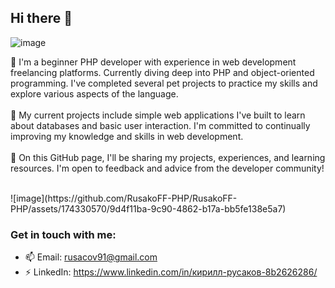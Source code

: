 ## Hi there 👋

![image](https://github.com/RusakoFF-PHP/RusakoFF-PHP/assets/174330570/6652af78-0619-4f4c-a6c0-4a2658975269)

🌱 I'm a beginner PHP developer with experience in web development freelancing platforms. Currently diving deep into PHP and object-oriented programming. I've completed several pet projects to practice my skills and explore various aspects of the language. <br>
<br>
🔭 My current projects include simple web applications I've built to learn about databases and basic user interaction. I'm committed to continually improving my knowledge and skills in web development.<br>
<br>
💬 On this GitHub page, I'll be sharing my projects, experiences, and learning resources. I'm open to feedback and advice from the developer community!

<br>
![image](https://github.com/RusakoFF-PHP/RusakoFF-PHP/assets/174330570/9d4f11ba-9c90-4862-b17a-bb5fe138e5a7)
<br>

### Get in touch with me:
- 📫 Email: rusacov91@gmail.com
- ⚡ LinkedIn: https://www.linkedin.com/in/кирилл-русаков-8b2626286/

<!--
**RusakoFF-PHP/RusakoFF-PHP** is a ✨ _special_ ✨ repository because its `README.md` (this file) appears on your GitHub profile.

Here are some ideas to get you started:

- 🔭 I’m currently working on ...
- 🌱 I’m currently learning ...
- 👯 I’m looking to collaborate on ...
- 🤔 I’m looking for help with ...
- 💬 Ask me about ...
- 📫 How to reach me: ...
- 😄 Pronouns: ...
- ⚡ Fun fact: ...
-->
